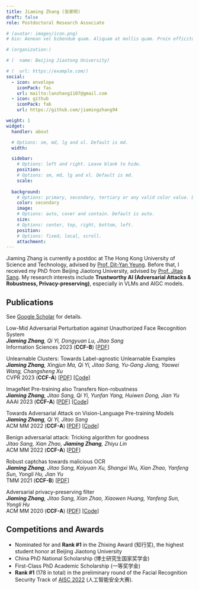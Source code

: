 ```yaml
---
title: Jiaming Zhang (张家明)
draft: false
role: Postdoctoral Research Associate

# (avatar: images/icon.png)
# bio: Aenean vel bibendum quam. Aliquam at mollis quam. Proin efficitur.

# (organization:)

# (  name: Beijing Jiaotong University)

# (  url: https://example.com/)
social:
  - icon: envelope
    iconPack: fas
    url: mailto:lanzhang1107@gmail.com
  - icon: github
    iconPack: fab
    url: https://github.com/jiamingzhang94

weight: 1
widget:
  handler: about

  # Options: sm, md, lg and xl. Default is md.
  width:

  sidebar:
    # Options: left and right. Leave blank to hide.
    position:
    # Options: sm, md, lg and xl. Default is md.
    scale:
  
  background:
    # Options: primary, secondary, tertiary or any valid color value. Default is primary.
    color: secondary
    image:
    # Options: auto, cover and contain. Default is auto.
    size:
    # Options: center, top, right, bottom, left.
    position:
    # Options: fixed, local, scroll.
    attachment: 
---
```



Jiaming Zhang is currently a postdoc at The Hong Kong University of Science and Technology, advised by [Prof. Dit-Yan Yeung](https://sites.google.com/view/dyyeung). Before that, I received my PhD from Beijing Jiaotong University, advised by [Prof. Jitao Sang](http://faculty.bjtu.edu.cn/9129/). 
My research interests include **Trustworthy AI (Adversarial Attacks & Robustness, Privacy-preserving)**, especially in VLMs and AIGC models.

## Publications 

See [Google Scholar](https://scholar.google.com/citations?user=C5mp_2kAAAAJ&hl=zh-CN) for details.


Low-Mid Adversarial Perturbation against Unauthorized Face Recognition System  
_**Jiaming Zhang**, Qi Yi, Dongyuan Lu, Jitao Sang_  
Information Sciences 2023 (**CCF-B**) [[PDF](https://arxiv.org/abs/2206.09410)]


Unlearnable Clusters: Towards Label-agnostic Unlearnable Examples  
_**Jiaming Zhang**, Xingjun Ma, Qi Yi, Jitao Sang, Yu-Gang Jiang, Yaowei Wang, Changsheng Xu_  
CVPR 2023 (**CCF-A**)  [[PDF](https://arxiv.org/abs/2301.01217)]  [[Code](https://github.com/jiamingzhang94/Unlearnable-Clusters)]


ImageNet Pre-training also Transfers Non-robustness  
_**Jiaming Zhang**, Jitao Sang, Qi Yi, Yunfan Yang, Huiwen Dong, Jian Yu_  
AAAI 2023 (**CCF-A**)  [[PDF](https://arxiv.org/abs/2106.10989)]  [[Code](https://github.com/jiamingzhang94/ImageNet-Pretraining-transfers-non-robustness)]


Towards Adversarial Attack on Vision-Language Pre-training Models  
_**Jiaming Zhang**, Qi Yi, Jitao Sang_  
ACM MM 2022 (**CCF-A**)  [[PDF](https://arxiv.org/abs/2206.09391)]  [[Code](https://github.com/adversarial-for-goodness/Co-Attack)]


Benign adversarial attack: Tricking algorithm for goodness  
_Jitao Sang, Xian Zhao, **Jiaming Zhang**, Zhiyu Lin_  
ACM MM 2022 (**CCF-A**)  [[PDF](https://arxiv.org/abs/2107.11986)]


Robust captchas towards malicious OCR  
_**Jiaming Zhang**, Jitao Sang, Kaiyuan Xu, Shangxi Wu, Xian Zhao, Yanfeng Sun, Yongli Hu, Jian Yu_  
TMM 2021 (**CCF-B**)  [[PDF](https://ieeexplore.ieee.org/abstract/document/9158388)]


Adversarial privacy-preserving filter  
_**Jiaming Zhang**, Jitao Sang, Xian Zhao, Xiaowen Huang, Yanfeng Sun, Yongli Hu_  
ACM MM 2020 (**CCF-A**)  [[PDF](https://arxiv.org/abs/2007.12861)]  [[Code](https://github.com/adversarial-for-goodness/APF)]



## Competitions and Awards

- Nominated for and **Rank #1** in the Zhixing Award (知行奖), the highest student honor at Beijing Jiaotong University
- China PhD National Scholarship (博士研究生国家奖学金)
- First-Class PhD Academic Scholarship (一等奖学金)
- **Rank #1** (178 in total) in the preliminary round of the Facial Recognition Security Track of [AISC 2022](https://compete.zgc-aisc.com/activity/3/format) (人工智能安全大赛).
